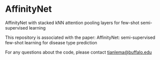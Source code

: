 # AffinityNet
AffinityNet with stacked kNN attention pooling layers for few-shot semi-supervised learning

This repository is associated with the paper:
AffinityNet: semi-supervised few-shot learning for disease type prediction

For any questions about the code, please contact tianlema@buffalo.edu
